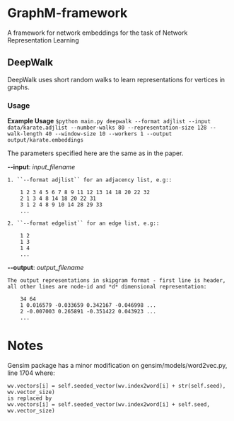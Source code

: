 # GraphM-framework
A framework for network embeddings for the task of Network Representation Learning


## DeepWalk

DeepWalk uses short random walks to learn representations for vertices in graphs.

### Usage

**Example Usage**
    ``$python main.py deepwalk --format adjlist --input data/karate.adjlist --number-walks 80 --representation-size 128 --walk-length 40 --window-size 10
    --workers 1 --output output/karate.embeddings``

The parameters specified here are the same as in the paper.

**--input**:  *input_filename*

    1. ``--format adjlist`` for an adjacency list, e.g::

        1 2 3 4 5 6 7 8 9 11 12 13 14 18 20 22 32
        2 1 3 4 8 14 18 20 22 31
        3 1 2 4 8 9 10 14 28 29 33
        ...
    
    2. ``--format edgelist`` for an edge list, e.g::
    
        1 2
        1 3
        1 4
        ...

**--output**: *output_filename*

    The output representations in skipgram format - first line is header, all other lines are node-id and *d* dimensional representation:

        34 64
        1 0.016579 -0.033659 0.342167 -0.046998 ...
        2 -0.007003 0.265891 -0.351422 0.043923 ...
        ...

# Notes

Gensim package has a minor modification on gensim/models/word2vec.py, line 1704 where:

    wv.vectors[i] = self.seeded_vector(wv.index2word[i] + str(self.seed), wv.vector_size)
    is replaced by
    wv.vectors[i] = self.seeded_vector(wv.index2word[i] + self.seed, wv.vector_size)